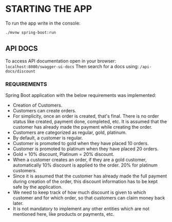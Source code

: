 # STARTING THE APP

To run the app write in the console: 

```bash
./mvnw spring-boot:run
```

## API DOCS
To access API documentation open in your browser: `localhost:8080/swagger-ui-docs`
Then search for a docs using: `/api-docs/discount`

### REQUIREMENTS
Spring Boot application with the below requirements was implemented:

- Creation of Customers.
- Customers can create orders.
- For simplicity, once an order is created, that's final. There is no order status like created, payment done, completed, etc. It is assumed that the customer has already made the payment while creating the order.
- Customers are categorized as regular, gold, platinum.
- By default, a customer is regular.
- Customer is promoted to gold when they have placed 10 orders.
- Customer is promoted to platinum when they have placed 20 orders.
- Gold = 10% discount, Platinum = 20% discount.
- When a customer creates an order, if they are a gold customer, automatically 10% discount is applied to the order. 20% for platinum customers.
- Since it is assumed that the customer has already made the full payment during creation of the order, this discount information has to be kept safe by the application.
- We need to keep track of how much discount is given to which customer and for which order, so that customers can claim money back later.
- It is not mandatory to implement any other entities which are not mentioned here, like products or payments, etc.
